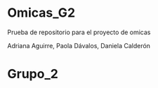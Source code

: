 # Omicas_G2
Prueba de repositorio para el proyecto de omicas

 Adriana Aguirre, Paola Dávalos, Daniela Calderón

# Grupo_2 

